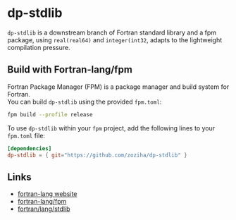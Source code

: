 # dp-stdlib

`dp-stdlib` is a downstream branch of Fortran standard library and a fpm package, using `real(real64)` 
and `integer(int32`, adapts to the lightweight compilation pressure.

## Build with Fortran-lang/fpm

Fortran Package Manager (FPM) is a package manager and build system for Fortran. <br>
You can build `dp-stdlib` using the provided `fpm.toml`:

```sh
fpm build --profile release
```

To use `dp-stdlib` within your `fpm` project, add the following lines to your `fpm.toml` file:

```toml
[dependencies]
dp-stdlib = { git="https://github.com/zoziha/dp-stdlib" }
```

## Links

- [fortran-lang website](https://fortran-lang.org/)
- [fortran-lang/fpm](https://github.com/fortran-lang/fpm)
- [fortran/lang/stdlib](https://github.com/fortran-lang/stdlib)